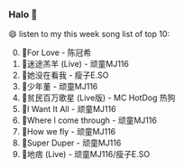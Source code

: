 

### Halo 👋

😄 listen to my this week song list of top 10:

0. 🌈For Love - 陈冠希
1. 🌈迷途羔羊 (Live) - 顽童MJ116
2. 🌈她没在看我 - 瘦子E.SO
3. 🌈少年董 - 顽童MJ116
4. 🌈贫民百万歌星 (Live版) - MC HotDog 热狗
5. 🌈I Want It All - 顽童MJ116
6. 🌈Where l come through - 顽童MJ116
7. 🌈How we fly - 顽童MJ116
8. 🌈Super Duper - 顽童MJ116
9. 🌈地痞 (Live) - 顽童MJ116/瘦子E.SO

